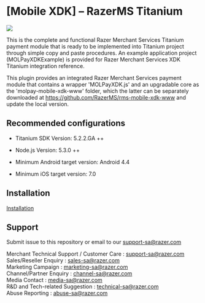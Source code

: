 <!--
# license: Copyright © 2011-2019 MOLPay Sdn Bhd. All Rights Reserved. 
-->

# [Mobile XDK] – RazerMS Titanium

<img src="https://user-images.githubusercontent.com/38641542/74424311-a9d64000-4e8c-11ea-8d80-d811cfe66972.jpg">

This is the complete and functional Razer Merchant Services Titanium payment module that is ready to be implemented into Titanium project through simple copy and paste procedures. An example application project (MOLPayXDKExample) is provided for Razer Merchant Services XDK Titanium integration reference.

This plugin provides an integrated Razer Merchant Services payment module that contains a wrapper 'MOLPayXDK.js' and an upgradable core as the 'molpay-mobile-xdk-www' folder, which the latter can be separately downloaded at https://github.com/RazerMS/rms-mobile-xdk-www and update the local version.

## Recommended configurations

- Titanium SDK Version: 5.2.2.GA ++

- Node.js Version: 5.3.0 ++

- Minimum Android target version: Android 4.4

- Minimum iOS target version: 7.0

## Installation

[Installation](https://github.com/RazerMS/rms-mobile-xdk-titanium/wiki/Installation-Guidance)

## Support

Submit issue to this repository or email to our support-sa@razer.com

Merchant Technical Support / Customer Care : support-sa@razer.com<br>
Sales/Reseller Enquiry : sales-sa@razer.com<br>
Marketing Campaign : marketing-sa@razer.com<br>
Channel/Partner Enquiry : channel-sa@razer.com<br>
Media Contact : media-sa@razer.com<br>
R&D and Tech-related Suggestion : technical-sa@razer.com<br>
Abuse Reporting : abuse-sa@razer.com
